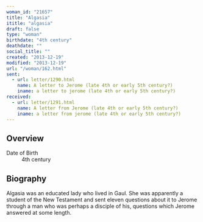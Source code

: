 ```yaml
---
woman_id: "21657"
title: "Algasia"
ititle: "algasia"
draft: false
type: "woman"
birthdate: "4th century"
deathdate: ""
social_title: ""
created: "2013-12-19"
modified: "2013-12-19"
url: "/woman/162.html"
sent:
  - url: letter/1290.html
    name: A letter to Jerome (late 4th or early 5th century?)
    iname: a letter to jerome (late 4th or early 5th century?)
received:
  - url: letter/1291.html
    name: A letter from Jerome (late 4th or early 5th century?)
    iname: a letter from jerome (late 4th or early 5th century?)
---
```

<h2 class="mt-4">Overview</h2><dt>Date of Birth</dt><dd>4th century</dd><h2 class="mt-4">Biography</h2>Algasia was an educated lady who lived in Gaul.  She was apparently a student of the New Testament and sent eleven questions about it to Jerome through a man who was perhaps a disciple of his, questions which Jerome answered at some length.